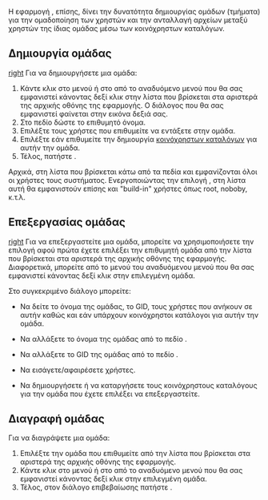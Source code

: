 Η εφαρμογή , επίσης, δίνει την δυνατότητα δημιουργίας ομάδων (τμήματα)
για την ομαδοποίηση των χρηστών και την ανταλλαγή αρχείων μεταξύ
χρηστών της ίδιας ομάδας μέσω των κοινόχρηστων καταλόγων.

## Δημιουργία ομάδας

[right](Αρχείο:12.04.6_sch-scripts_create_group.png) Για να
δημιουργήσετε μια ομάδα:

1.  Κάντε κλικ στο μενού  ή στο  από το αναδυόμενο μενού που θα σας
    εμφανιστεί κάνοντας δεξί κλικ στην λίστα που βρίσκεται στα
    αριστερά της αρχικής οθόνης της εφαρμογής. Ο διάλογος που θα
    σας εμφανιστεί φαίνεται στην εικόνα δεξιά σας.
2.  Στο πεδίο  δώστε το επιθυμητό όνομα.
3.  Επιλέξτε τους χρήστες που επιθυμείτε να εντάξετε στην ομάδα.
4.  Επιλέξτε  εάν επιθυμείτε την δημιουργία [κοινόχρηστων
    καταλόγων](sch-scripts/Κοινόχρηστοι_φάκελοι)
    για αυτήν την ομάδα.
5.  Τέλος, πατήστε .


Αρχικά, στη λίστα που βρίσκεται κάτω από τα πεδία  και  εμφανίζονται
όλοι οι χρήστες τους συστήματος. Ενεργοποιώντας την επιλογή , στη
λίστα αυτή θα εμφανιστούν επίσης και "build-in" χρήστες όπως root,
noboby, κ.τ.λ.

## Επεξεργασίας ομάδας

[right](Αρχείο:12.04.6_sch-scripts_edit_group.png) Για να
επεξεργαστείτε μια ομάδα, μπορείτε να χρησιμοποιήσετε την επιλογή
αφού πρώτα έχετε επιλέξει την επιθυμητή ομάδα από την λίστα που
βρίσκεται στα αριστερά της αρχικής οθόνης της εφαρμογής.
Διαφορετικά, μπορείτε από το μενού  του αναδυόμενου μενού που
θα σας εμφανιστεί κάνοντας δεξί κλικ στην επιλεγμένη ομάδα.

Στο συγκεκριμένο διάλογο μπορείτε:

  - Να δείτε το όνομα της ομάδας, το GID, τους χρήστες που ανήκουν σε
    αυτήν καθώς και εάν υπάρχουν κοινόχρηστοι κατάλογοι για αυτήν την
    ομάδα.
  - Να αλλάξετε το όνομα της ομάδας από το πεδίο .
  - Να αλλάξετε το GID της ομάδας από το πεδίο .


  - Να εισάγετε/αφαιρέσετε χρήστες.
  - Να δημιουργήσετε ή να καταργήσετε τους κοινόχρηστους καταλόγους για
    την ομάδα που έχετε επιλέξει να επεξεργαστείτε.

## Διαγραφή ομάδας

Για να διαγράψετε μια ομάδα:

1.  Επιλέξτε την ομάδα που επιθυμείτε από την λίστα που βρίσκεται στα
    αριστερά της αρχικής οθόνης της εφαρμογής.
2.  Κάντε κλικ στο μενού  ή στο  από το αναδυόμενο μενού που θα σας
    εμφανιστεί κάνοντας δεξί κλικ στην επιλεγμένη ομάδα.
3.  Τέλος, στον διάλογο επιβεβαίωσης πατήστε .